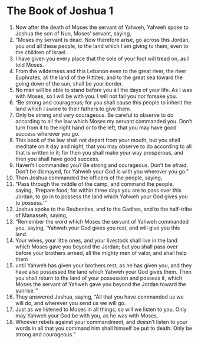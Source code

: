 ﻿
# The Book of Joshua 1
1. Now after the death of Moses the servant of Yahweh, Yahweh spoke to Joshua the son of Nun, Moses’ servant, saying, 
2. “Moses my servant is dead. Now therefore arise, go across this Jordan, you and all these people, to the land which I am giving to them, even to the children of Israel. 
3. I have given you every place that the sole of your foot will tread on, as I told Moses. 
4. From the wilderness and this Lebanon even to the great river, the river Euphrates, all the land of the Hittites, and to the great sea toward the going down of the sun, shall be your border. 
5. No man will be able to stand before you all the days of your life. As I was with Moses, so I will be with you. I will not fail you nor forsake you. 
6. “Be strong and courageous; for you shall cause this people to inherit the land which I swore to their fathers to give them. 
7. Only be strong and very courageous. Be careful to observe to do according to all the law which Moses my servant commanded you. Don’t turn from it to the right hand or to the left, that you may have good success wherever you go. 
8. This book of the law shall not depart from your mouth, but you shall meditate on it day and night, that you may observe to do according to all that is written in it; for then you shall make your way prosperous, and then you shall have good success. 
9. Haven’t I commanded you? Be strong and courageous. Don’t be afraid. Don’t be dismayed, for Yahweh your God is with you wherever you go.” 
10. Then Joshua commanded the officers of the people, saying, 
11. “Pass through the middle of the camp, and command the people, saying, ‘Prepare food; for within three days you are to pass over this Jordan, to go in to possess the land which Yahweh your God gives you to possess.’” 
12. Joshua spoke to the Reubenites, and to the Gadites, and to the half-tribe of Manasseh, saying, 
13. “Remember the word which Moses the servant of Yahweh commanded you, saying, ‘Yahweh your God gives you rest, and will give you this land. 
14. Your wives, your little ones, and your livestock shall live in the land which Moses gave you beyond the Jordan; but you shall pass over before your brothers armed, all the mighty men of valor, and shall help them 
15. until Yahweh has given your brothers rest, as he has given you, and they have also possessed the land which Yahweh your God gives them. Then you shall return to the land of your possession and possess it, which Moses the servant of Yahweh gave you beyond the Jordan toward the sunrise.’” 
16. They answered Joshua, saying, “All that you have commanded us we will do, and wherever you send us we will go. 
17. Just as we listened to Moses in all things, so will we listen to you. Only may Yahweh your God be with you, as he was with Moses. 
18. Whoever rebels against your commandment, and doesn’t listen to your words in all that you command him shall himself be put to death. Only be strong and courageous.” 
